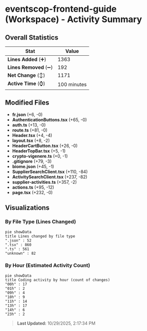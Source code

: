 # eventscop-frontend-guide (Workspace) - Activity Summary 

## Overall Statistics

| Stat                   | Value                                                             |
| ---------------------- | ----------------------------------------------------------------- |
| **Lines Added** (➕)   | 1363                                          |
| **Lines Removed** (➖) | 192                                        |
| **Net Change** (↕)    | 1171                |
| **Active Time** (⌚)   | 100 minutes |


## Modified Files
- **fr.json** (+6, -0)
- **AuthenticationButtons.tsx** (+65, -0)
- **auth.ts** (+13, -0)
- **route.ts** (+81, -0)
- **Header.tsx** (+4, -4)
- **layout.tsx** (+8, -2)
- **HeaderCartButton.tsx** (+26, -0)
- **HeaderTopBar.tsx** (+5, -1)
- **crypto-vigenere.ts** (+0, -1)
- **.gitignore** (+79, -3)
- **biome.json** (+45, -1)
- **SupplierSearchClient.tsx** (+110, -84)
- **ActivitySearchClient.tsx** (+237, -82)
- **supplier-activities.ts** (+357, -2)
- **actions.ts** (+95, -12)
- **page.tsx** (+232, -0)

## Visualizations

### By File Type (Lines Changed)

```mermaid
pie showData
title Lines changed by file type
".json" : 52
".tsx" : 860
".ts" : 561
"unknown" : 82
```

### By Hour (Estimated Activity Count)

```mermaid
pie showData
title Coding activity by hour (count of changes)
"00h" : 17
"01h" : 2
"09h" : 4
"10h" : 9
"11h" : 14
"13h" : 17
"14h" : 6
"23h" : 2
```


> **Last Updated:** 10/29/2025, 2:17:34 PM